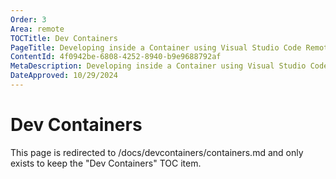 ```yaml
---
Order: 3
Area: remote
TOCTitle: Dev Containers
PageTitle: Developing inside a Container using Visual Studio Code Remote Development
ContentId: 4f0942be-6808-4252-8940-b9e9688792af
MetaDescription: Developing inside a Container using Visual Studio Code Remote Development
DateApproved: 10/29/2024
---
```

# Dev Containers

This page is redirected to /docs/devcontainers/containers.md and only exists to keep the "Dev Containers" TOC item.
